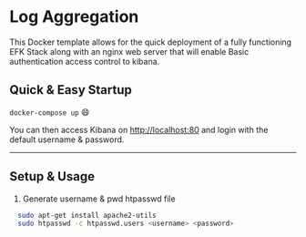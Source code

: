 # Log Aggregation

This Docker template allows for the quick deployment of a fully functioning EFK Stack along with an nginx web server that will enable Basic authentication access control to kibana.

## Quick & Easy Startup

`docker-compose up` :smile:

You can then access Kibana on [http://localhost:80](http://localhost:80) and login with the default username & password.

* * *

## Setup & Usage

1. Generate username & pwd htpasswd file
```bash
  sudo apt-get install apache2-utils
  sudo htpasswd -c htpasswd.users <username> <password>
```
